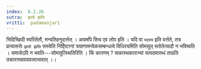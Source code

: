 ```yaml
---
index:  8.2.26
sutra:  झलो झलि
vritti:  padamanjari
---
```


भिदिच्छिदी स्वरितेतौ, मन्यतिहनुदात्तेत् ।
अयमपि सिच एव लोप इति । यदि वा `पदस्य` इति वर्त्तते, तत्र प्रत्यासत्तेः `झलो झलि` सस्येति निर्द्दिष्टानां त्रयाणामप्येकसम्बन्धत्वे विधिरयमिति सोमसुत् स्तोतेत्यादौ न भविष्यति । समासेऽपि न भवति---सोमसुत्स्थितिरिति । किं कारणम् ? सकारथकाराभ्यां यत्पदमारब्धं तत्प्रति तकारस्यावयवत्वाभावात् ।।

